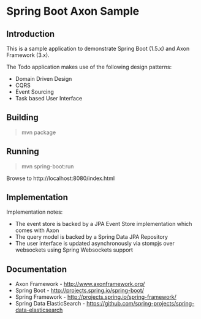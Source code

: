 # Spring Boot Axon Sample

## Introduction

This is a sample application to demonstrate Spring Boot (1.5.x) and Axon Framework (3.x).

The Todo application makes use of the following design patterns:
- Domain Driven Design
- CQRS
- Event Sourcing
- Task based User Interface

## Building

> mvn package

## Running

> mvn spring-boot:run

Browse to http://localhost:8080/index.html

## Implementation

Implementation notes:
- The event store is backed by a JPA Event Store implementation which comes with Axon
- The query model is backed by a Spring Data JPA Repository
- The user interface is updated asynchronously via stompjs over websockets using Spring Websockets support

## Documentation

* Axon Framework - http://www.axonframework.org/
* Spring Boot - http://projects.spring.io/spring-boot/
* Spring Framework - http://projects.spring.io/spring-framework/
* Spring Data ElasticSearch - https://github.com/spring-projects/spring-data-elasticsearch
